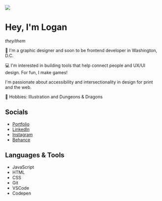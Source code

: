 <img src="https://res.cloudinary.com/gdes-220/image/upload/v1671576792/Portfolio_Images/Behance_Banner3-01_qfqrly.jpg">
<h1>Hey, I'm Logan</h1>
<p><em>they/them</em></p>
<p> 👋  I'm a graphic designer and soon to be frontend developer in Washington, D.C.</p>
<p> 💻  I'm interested in building tools that help connect people and UX/UI design. For fun, I make games!</p>
<p>I'm passionate about accessibility and intersectionality in design for print and the web.</p>
<p> 💞️ Hobbies: Illustration and Dungeons & Dragons</p> 
<h2>Socials</h2>
<ul>
<li><a href="https://logandulski.myportfolio.com/" target="_blank">Portfolio</a></li>
<li><a href= "https://www.linkedin.com/in/logan-dulski-a34032164/" target= "_blank">LinkedIn</a></li>
<li><a href= "https://www.instagram.com/loganstjohn.png/" target= "_blank">Instagram</a></li>
<li><a href= "https://www.behance.net/logandulski" target= "_blank">Behance</a></li>
</ul>
<h2>Languages & Tools</h2>
<ul>
<li>JavaScript</li>
<li>HTML</li>
<li>CSS</li>
<li>Git</li>
<li>VSCode</li>
<li>Codepen</li>
</ul>
